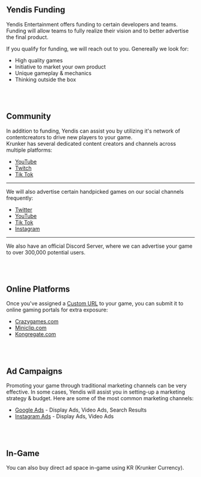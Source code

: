 ## Yendis Funding

Yendis Entertainment offers funding to certain developers and teams.\
Funding will allow teams to fully realize their vision and to better advertise the final product.

If you qualify for funding, we will reach out to you. Genereally we look for:

 * High quality games
 * Initiative to market your own product
 * Unique gameplay & mechanics
 * Thinking outside the box

<br><br/>

## Community

In addition to funding, Yendis can assist you by utilizing it's network of contentcreators to drive new players to your game.\
Krunker has several dedicated content creators and channels across multiple platforms:

 * [YouTube](https://www.youtube.com/channel/UCqH34FGuOae5o-wO2wOa38A)
 * [Twitch](https://www.twitch.tv/directory/game/Krunker)
 * [Tik Tok](https://www.tiktok.com/@krunker.io)

___

We will also advertise certain handpicked games on our social channels frequently:

 * [Twitter](https://twitter.com/krunkerio)
 * [YouTube](https://www.youtube.com/channel/UCm9esPHP8xwp87dW2k1RGBQ)
 * [Tik Tok](https://www.tiktok.com/@krunker.io)
 * [Instagram](https://www.instagram.com/official_krunker)

___

We also have an official Discord Server, where we can advertise your game to over 300,000 potential users.

<br><br/>

## Online Platforms

Once you've assigned a [Custom URL](./files/publish_your_game?id=custom-url) to your game, you can submit it to online gaming portals for extra exposure:

 * [Crazygames.com](https://www.Crazygames.com/)
 * [Miniclip.com](https://www.miniclip.com/games)
 * [Kongregate.com](https://www.kongregate.com/)

<br><br/>

## Ad Campaigns

Promoting your game through traditional marketing channels can be very effective. In some cases, Yendis will assist you in setting-up a marketing strategy & budget. Here are some of the most common marketing channels:

 * [Google Ads](https://ads.google.com/) - Display Ads, Video Ads, Search Results
 * [Instagram Ads](https://business.instagram.com/advertising/) - Display Ads, Video Ads

<br><br/>

## In-Game

You can also buy direct ad space in-game using KR (Krunker Currency).

<br><br/>

